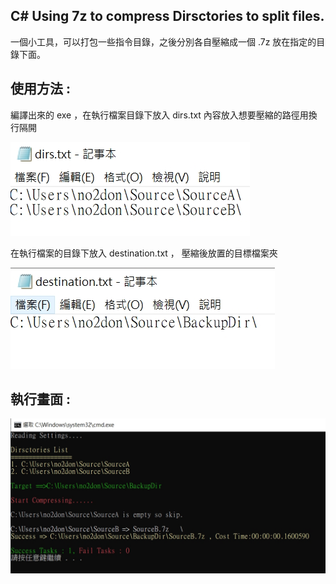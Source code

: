 ## C# Using 7z to compress Dirsctories to split files.

一個小工具，可以打包一些指令目錄，之後分別各自壓縮成一個 .7z 放在指定的目錄下面。

## 使用方法 : 

編譯出來的 exe ，在執行檔案目錄下放入 dirs.txt 內容放入想要壓縮的路徑用換行隔開


![alt 預覽](https://github.com/donma/7zdirtofile/blob/master/snap1596437976.jpg?raw=true)

在執行檔案的目錄下放入 destination.txt ， 壓縮後放置的目標檔案夾

![alt 預覽](https://github.com/donma/7zdirtofile/blob/master/snap1596437992.jpg?raw=true)

## 執行畫面 : 
![alt 預覽](https://github.com/donma/7zdirtofile/blob/master/snap1596436161.jpg?raw=true)

  
  
 
 


